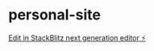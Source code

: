 # personal-site

[Edit in StackBlitz next generation editor ⚡️](https://stackblitz.com/~/github.com/LudaCasanova/personal-site)